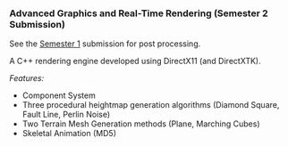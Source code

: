 ### Advanced Graphics and Real-Time Rendering (Semester 2 Submission)

See the [Semester 1](https://github.com/AnthonySturdy/Advanced-Graphics-Realtime-Rendering-Module) submission for post processing.

A C++ rendering engine developed using DirectX11 (and DirectXTK).

_Features:_
- Component System
- Three procedural heightmap generation algorithms (Diamond Square, Fault Line, Perlin Noise)
- Two Terrain Mesh Generation methods (Plane, Marching Cubes)
- Skeletal Animation (MD5)
